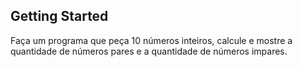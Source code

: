 ## Getting Started

Faça um programa que peça 10 números inteiros, calcule e mostre a quantidade de números pares e a quantidade de números impares.